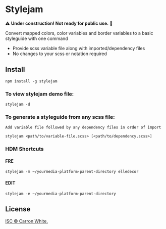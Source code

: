 # Stylejam
:warning:  **Under construction! Not ready for public use.**  :construction:

 Convert mapped colors, color variables and border variables to a basic styleguide with one command
 - Provide scss variable file along with imported/dependency files
 - No changes to your scss or notation required

## Install

```
npm install -g stylejam
```

### To view stylejam demo file:

```
stylejam -d
```

### To generate a styleguide from any scss file: 

```
Add variable file followed by any dependency files in order of import 

stylejam <path/to/variable-file.scss> [<path/to/dependency.scss>]
```

### HDM Shortcuts

#### FRE

```
stylejam -m ~/yourmedia-platform-parent-directory elledecor
```

#### EDIT
``` 
stylejam -e ~/yourmedia-platform-parent-directory
```

## License

[ISC © Carron White.](../LICENSE)
